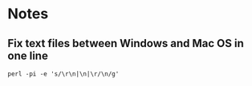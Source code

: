 # Notes

## Fix text files between Windows and Mac OS in one line
```
perl -pi -e 's/\r\n|\n|\r/\n/g'
```
